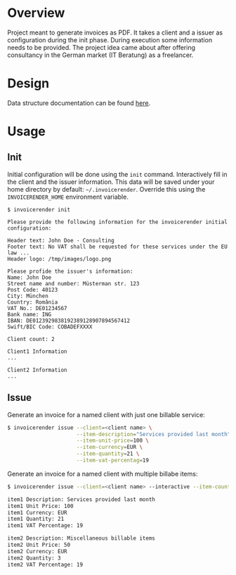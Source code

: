 # Overview

Project meant to generate invoices as PDF. It takes a client and a issuer as configuration during the init phase.
During execution some information needs to be provided.
The project idea came about after offering consultancy in the German market (IT Beratung) as a freelancer.

# Design
Data structure documentation can be found [here](https://drive.google.com/file/d/1TqzJZUncPmCPW45T3SlCebUZuGn5hV-N/view?usp=sharing).

# Usage
## Init
Initial configuration will be done using the `init` command. Interactively fill in the client and the issuer information. This data will be saved under your home directory by default: `~/.invoicerender`. Override this using the `INVOICERENDER_HOME` environment variable.
```
$ invoicerender init

Please provide the following information for the invoicerender initial configuration:

Header text: John Doe - Consulting
Footer text: No VAT shall be requested for these services under the EU law ...
Header logo: /tmp/images/logo.png

Please profide the issuer's information:
Name: John Doe
Street name and number: Müsterman str. 123
Post Code: 40123
City: München
Country: România
VAT No.: DE01234567
Bank name: ING
IBAN: DE0123929838192389128907894567412
Swift/BIC Code: COBADEFXXXX

Client count: 2

Client1 Information
...

Client2 Information
...

```

## Issue

Generate an invoice for a named client with just one billable service:
```bash
$ invoicerender issue --client=<client name> \
                      --item-description="Services provided last month" \
                      --item-unit-price=100 \
                      --item-currency=EUR \
                      --item-quantity=21 \
                      --item-vat-percentag=19
```

Generate an invoice for a named client with multiple billabe items:
```bash
$ invoicerender issue --client=<client name> --interactive --item-count=2

item1 Description: Services provided last month
item1 Unit Price: 100
item1 Currency: EUR
item1 Quantity: 21
item1 VAT Percentage: 19

item2 Description: Miscellaneous billable items
item2 Unit Price: 50
item2 Currency: EUR
item2 Quantity: 3
item2 VAT Percentage: 19
```